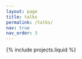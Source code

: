 ```yaml
---
layout: page
title: talks
permalink: /talks/
nav: true
nav_order: 3
---
```


{% include projects.liquid %}
